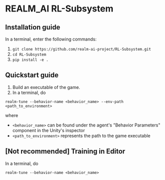 # REALM_AI RL-Subsystem

## Installation guide
In a terminal, enter the following commands:
1. `git clone https://github.com/realm-ai-project/RL-Subsystem.git`
2. `cd RL-Subsystem`
3. `pip install -e .`

## Quickstart guide 
1. Build an executable of the game.
2. In a terminal, do 
```
realm-tune --behavior-name <behavior_name> --env-path <path_to_environment>
```
where 
- `<behavior_name>` can be found under the agent's "Behavior Parameters" component in the Unity's inspector
- `<path_to_environment>` represents the path to the game executable 


## [Not recommended] Training in Editor
In a terminal, do 
``` 
realm-tune --behavior-name <behavior_name>
```
